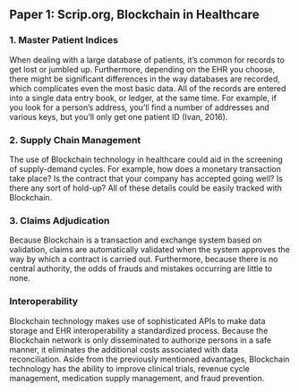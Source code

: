 ## Paper 1: Scrip.org, Blockchain in Healthcare

### 1. Master Patient Indices

When dealing with a large database of patients, it’s common for records to get lost or jumbled up. Furthermore, depending on the EHR you choose, there might be significant differences in the way databases are recorded, which complicates even the most basic data. All of the records are entered into a single data entry book, or ledger, at the same time. For example, if you look for a person’s address, you’ll find a number of addresses and various keys, but you’ll only get one patient ID (Ivan, 2016).

### 2. Supply Chain Management

The use of Blockchain technology in healthcare could aid in the screening of supply-demand cycles. For example, how does a monetary transaction take place? Is the contract that your company has accepted going well? Is there any sort of hold-up? All of these details could be easily tracked with Blockchain.

### 3. Claims Adjudication

Because Blockchain is a transaction and exchange system based on validation, claims are automatically validated when the system approves the way by which a contract is carried out. Furthermore, because there is no central authority, the odds of frauds and mistakes occurring are little to none.

### Interoperability

Blockchain technology makes use of sophisticated APIs to make data storage and EHR interoperability a standardized process. Because the Blockchain network is only disseminated to authorize persons in a safe manner, it eliminates the additional costs associated with data reconciliation. Aside from the previously mentioned advantages, Blockchain technology has the ability to improve clinical trials, revenue cycle management, medication supply management, and fraud prevention.
